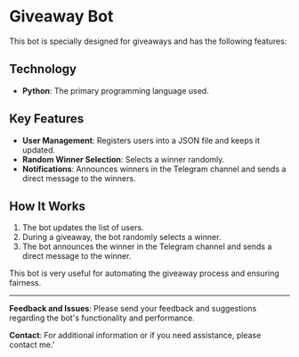 # Giveaway Bot

This bot is specially designed for giveaways and has the following features:

## Technology
- **Python**: The primary programming language used.

## Key Features
- **User Management**: Registers users into a JSON file and keeps it updated.
- **Random Winner Selection**: Selects a winner randomly.
- **Notifications**: Announces winners in the Telegram channel and sends a direct message to the winners.

## How It Works
1. The bot updates the list of users.
2. During a giveaway, the bot randomly selects a winner.
3. The bot announces the winner in the Telegram channel and sends a direct message to the winner.

This bot is very useful for automating the giveaway process and ensuring fairness.

---

**Feedback and Issues**: Please send your feedback and suggestions regarding the bot's functionality and performance.

**Contact**: For additional information or if you need assistance, please contact me.'
